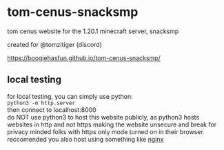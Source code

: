 # tom-cenus-snacksmp
tom cenus website for the 1.20.1 minecraft server, snacksmp

created for @tomzitiger (discord) <br>

https://boogiehasfun.github.io/tom-cenus-snacksmp/
## local testing
for local testing, you can simply use python: <br>
`python3 -m http.server` <br>
then connect to localhost:8000
<br> do NOT use python3 to host this website publicly, as python3 hosts websites in http and not https making the website unsecure and break for privacy minded folks with https only mode turned on in their browser. reccomended you also host using something like [nginx](https://nginx.org/en/)
